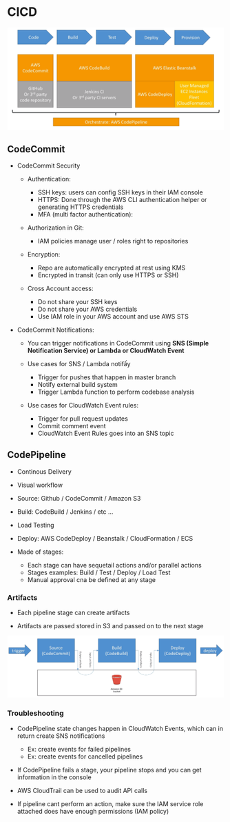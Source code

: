 # CICD

![](../references/images/code-pipeline-00.png)

## CodeCommit

- CodeCommit Security

    - Authentication:
        - SSH keys: users can config SSH keys in their IAM console
        - HTTPS: Done through the AWS CLI authentication helper or generating HTTPS credentials
        - MFA (multi factor authentication):

    - Authorization in Git:
        - IAM policies manage user / roles right to repositories
    
    - Encryption:
        - Repo are automatically encrypted at rest using KMS
        - Encrypted in transit (can only use HTTPS or SSH)

    - Cross Account access:
        - Do not share your SSH keys
        - Do not share your AWS credentials
        - Use IAM role in your AWS account and use AWS STS
    

- CodeCommit Notifications:
    - You can trigger notifications in CodeCommit using __SNS (Simple Notification Service) or Lambda or CloudWatch Event__

    - Use cases for SNS / Lambda notifấy
        - Trigger for pushes that happen in master branch
        - Notify external build system
        - Trigger Lambda function to perform codebase analysis

    - Use cases for CloudWatch Event rules:
        - Trigger for pull request updates
        - Commit comment event
        - CloudWatch Event Rules goes into an SNS topic


## CodePipeline

- Continous Delivery

- Visual workflow

- Source: Github / CodeCommit / Amazon S3

- Build: CodeBuild / Jenkins / etc ...

- Load Testing

- Deploy: AWS CodeDeploy / Beanstalk / CloudFormation / ECS

- Made of stages:
    - Each stage can have sequetail actions and/or parallel actions
    - Stages examples: Build / Test / Deploy / Load Test 
    - Manual approval cna be defined at any stage 

### Artifacts

- Each pipeline stage can create artifacts

- Artifacts are passed stored in S3 and passed on to the next stage

![](../references/images/code-pipeline-01.png)


### Troubleshooting

- CodePipeline state changes happen in CloudWatch Events, which can in return create SNS notifications
    - Ex: create events for failed pipelines
    - Ex: create events for cancelled pipelines

- If CodePipeline fails a stage, your pipeline stops and you can get information in the console

- AWS CloudTrail can be used to audit API calls

- If pipeline cant perform an action, make sure the IAM service role attached does have enough permissions (IAM policy)

